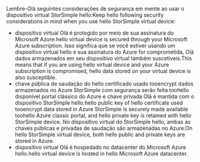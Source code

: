 <!--v-sharos 10/13/2105 virtual device security-->

<span data-ttu-id="5d8dc-101">Lembre-Olá seguintes considerações de segurança em mente ao usar o dispositivo virtual StorSimple hello:</span><span class="sxs-lookup"><span data-stu-id="5d8dc-101">Keep hello following security considerations in mind when you use hello StorSimple virtual device:</span></span>

* <span data-ttu-id="5d8dc-102">dispositivo virtual Olá é protegido por meio de sua assinatura do Microsoft Azure.</span><span class="sxs-lookup"><span data-stu-id="5d8dc-102">hello virtual device is secured through your Microsoft Azure subscription.</span></span> <span data-ttu-id="5d8dc-103">Isso significa que se você estiver usando um dispositivo virtual hello e sua assinatura do Azure for comprometida, Olá dados armazenados em seu dispositivo virtual também suscetíveis.</span><span class="sxs-lookup"><span data-stu-id="5d8dc-103">This means that if you are using hello virtual device and your Azure subscription is compromised, hello data stored on your virtual device is also susceptible.</span></span>
* <span data-ttu-id="5d8dc-104">chave pública de saudação do hello certificado usado tooencrypt dados armazenados no Azure StorSimple com segurança serão feita toohello disponível portal clássico do Azure e chave privada Olá é mantida com o dispositivo StorSimple hello.</span><span class="sxs-lookup"><span data-stu-id="5d8dc-104">hello public key of hello certificate used tooencrypt data stored in Azure StorSimple is securely made available toohello Azure classic portal, and hello private key is retained with hello StorSimple device.</span></span> <span data-ttu-id="5d8dc-105">No dispositivo virtual do StorSimple hello, ambas as chaves públicas e privadas de saudação são armazenadas no Azure.</span><span class="sxs-lookup"><span data-stu-id="5d8dc-105">On hello StorSimple virtual device, both hello public and private keys are stored in Azure.</span></span>
* <span data-ttu-id="5d8dc-106">dispositivo virtual Olá é hospedado no datacenter do Microsoft Azure hello.</span><span class="sxs-lookup"><span data-stu-id="5d8dc-106">hello virtual device is hosted in hello Microsoft Azure datacenter.</span></span>

